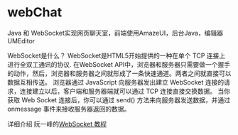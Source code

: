 # webChat
Java 和 WebSocket实现网页聊天室，前端使用AmazeUI，后台Java，编辑器UMEditor

WebSocket是什么？
WebSocket是HTML5开始提供的一种在单个 TCP 连接上进行全双工通讯的协议.
在WebSocket API中，浏览器和服务器只需要做一个握手的动作，然后，浏览器和服务器之间就形成了一条快速通道。两者之间就直接可以数据互相传送。
浏览器通过 JavaScript 向服务器发出建立 WebSocket 连接的请求，连接建立以后，客户端和服务器端就可以通过 TCP 连接直接交换数据。
当你获取 Web Socket 连接后，你可以通过 send() 方法来向服务器发送数据，并通过 onmessage 事件来接收服务器返回的数据。

详细介绍 阮一峰的[WebSocket 教程](www.ruanyifeng.com/blog/2017/05/websocket.html)
